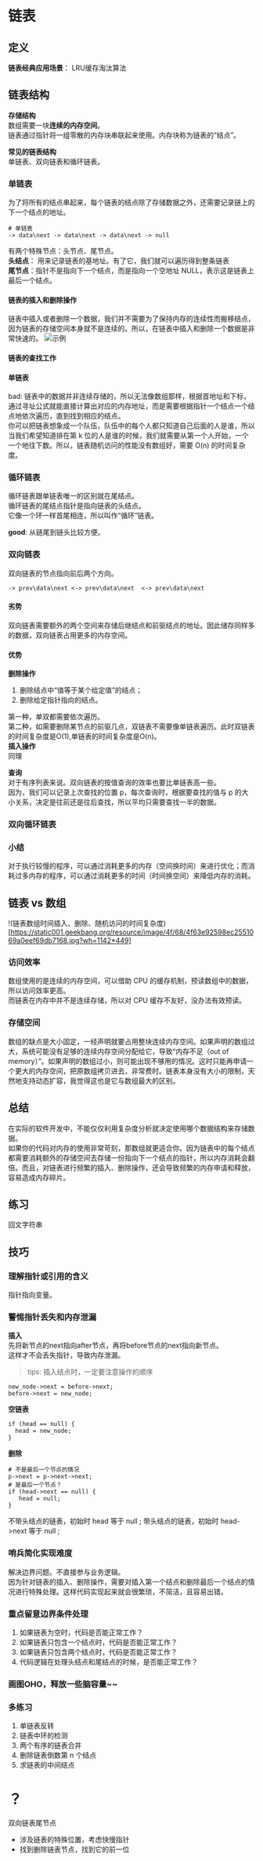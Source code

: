 # 链表


## 定义
**链表经典应用场景**： LRU缓存淘汰算法  

## 链表结构

**存储结构**  
数组需要一块**连续的内存空间**。  
链表通过指针将一组零散的内存块串联起来使用。内存块称为链表的“结点”。

**常见的链表结构**  
单链表、双向链表和循环链表。  

### 单链表
为了将所有的结点串起来，每个链表的结点除了存储数据之外，还需要记录链上的下一个结点的地址。

```
# 单链表
-> data\next -> data\next -> data\next -> null
```

有两个特殊节点：头节点、尾节点。  
**头结点**： 用来记录链表的基地址。有了它，我们就可以遍历得到整条链表  
**尾节点**：指针不是指向下一个结点，而是指向一个空地址 NULL，表示这是链表上最后一个结点。

#### 链表的插入和删除操作
链表中插入或者删除一个数据，我们并不需要为了保持内存的连续性而搬移结点，因为链表的存储空间本身就不是连续的。所以，在链表中插入和删除一个数据是非常快速的。
![示例](https://static001.geekbang.org/resource/image/45/17/452e943788bdeea462d364389bd08a17.jpg?wh=1142*650)  

#### 链表的查找工作
#### 单链表
bad: 链表中的数据并非连续存储的，所以无法像数组那样，根据首地址和下标，通过寻址公式就能直接计算出对应的内存地址，而是需要根据指针一个结点一个结点地依次遍历，直到找到相应的结点。  
你可以把链表想象成一个队伍，队伍中的每个人都只知道自己后面的人是谁，所以当我们希望知道排在第 k 位的人是谁的时候，我们就需要从第一个人开始，一个一个地往下数。所以，链表随机访问的性能没有数组好，需要 O(n) 的时间复杂度。

### 循环链表
循环链表跟单链表唯一的区别就在尾结点。  
循环链表的尾结点指针是指向链表的头结点。  
它像一个环一样首尾相连，所以叫作“循环”链表。  

**good**: 从链尾到链头比较方便。  

### 双向链表
双向链表的节点指向前后两个方向。  
```
-> prev\data\next <-> prev\data\next  <-> prev\data\next
```

#### 劣势
双向链表需要额外的两个空间来存储后继结点和前驱结点的地址。因此储存同样多的数据，双向链表占用更多的内存空间。
#### 优势
**删除操作**  
1. 删除结点中“值等于某个给定值”的结点；
2. 删除给定指针指向的结点。

第一种，单双都需要依次遍历。  
第二种，如需要删除某节点的前驱几点，双链表不需要像单链表遍历。此时双链表的时间复杂度是O(1),单链表的时间复杂度是O(n)。  
**插入操作**  
同理

**查询**  
对于有序列表来说。双向链表的按值查询的效率也要比单链表高一些。  
因为，我们可以记录上次查找的位置 p，每次查询时，根据要查找的值与 p 的大小关系，决定是往前还是往后查找，所以平均只需要查找一半的数据。

### 双向循环链表


### 小结
对于执行较慢的程序，可以通过消耗更多的内存（空间换时间）来进行优化；而消耗过多内存的程序，可以通过消耗更多的时间（时间换空间）来降低内存的消耗。

## 链表 vs 数组
!(链表数组时间插入、删除、随机访问的时间复杂度)[https://static001.geekbang.org/resource/image/4f/68/4f63e92598ec2551069a0eef69db7168.jpg?wh=1142*449]

### 访问效率
数组使用的是连续的内存空间，可以借助 CPU 的缓存机制，预读数组中的数据，所以访问效率更高。  
而链表在内存中并不是连续存储，所以对 CPU 缓存不友好，没办法有效预读。

### 存储空间
数组的缺点是大小固定，一经声明就要占用整块连续内存空间。如果声明的数组过大，系统可能没有足够的连续内存空间分配给它，导致“内存不足（out of memory）”。如果声明的数组过小，则可能出现不够用的情况。这时只能再申请一个更大的内存空间，把原数组拷贝进去，非常费时。链表本身没有大小的限制，天然地支持动态扩容，我觉得这也是它与数组最大的区别。


## 总结
在实际的软件开发中，不能仅仅利用复杂度分析就决定使用哪个数据结构来存储数据。  
如果你的代码对内存的使用非常苛刻，那数组就更适合你。因为链表中的每个结点都需要消耗额外的存储空间去存储一份指向下一个结点的指针，所以内存消耗会翻倍。而且，对链表进行频繁的插入、删除操作，还会导致频繁的内存申请和释放，容易造成内存碎片。

## 练习
回文字符串   

## 技巧
### 理解指针或引用的含义
指针指向变量。
### 警惕指针丢失和内存泄漏
**插入**  
先将新节点的next指向after节点，再将before节点的next指向新节点。  
这样才不会丢失指针，导致内存泄漏。
> tips: 插入结点时，一定要注意操作的顺序
```
new_node->next = before->next;
before->next = new_node;
```
**空链表**  
```
if (head == null) {
  head = new_node;
}
```
**删除**  
```
# 不是最后一个节点的情况
p->next = p->next->next;
# 是最后一个节点？
if (head->next == null) {
   head = null;
}
```
不带头结点的链表，初始时 head 等于 null ; 带头结点的链表，初始时 head->next 等于 null ;

### 哨兵简化实现难度
解决边界问题。不直接参与业务逻辑。  
因为针对链表的插入、删除操作，需要对插入第一个结点和删除最后一个结点的情况进行特殊处理。这样代码实现起来就会很繁琐，不简洁，且容易出错。
### 重点留意边界条件处理
   1. 如果链表为空时，代码是否能正常工作？
   2. 如果链表只包含一个结点时，代码是否能正常工作？
   3. 如果链表只包含两个结点时，代码是否能正常工作？
   4. 代码逻辑在处理头结点和尾结点的时候，是否能正常工作？
### 画图OHO，释放一些脑容量~~
### 多练习
   1. 单链表反转
   2. 链表中环的检测
   3. 两个有序的链表合并
   4. 删除链表倒数第 n 个结点
   5. 求链表的中间结点
# ？
双向链表尾节点


- 涉及链表的特殊位置，考虑快慢指针
- 找到删除链表节点，找到它的前一位